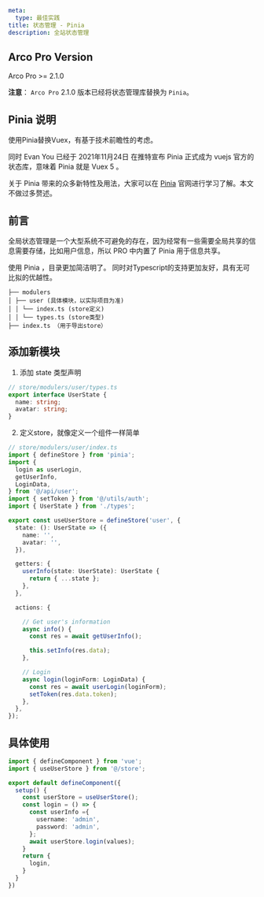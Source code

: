 ```yaml
meta:
  type: 最佳实践
title: 状态管理 - Pinia
description: 全站状态管理
```

## Arco Pro Version

Arco Pro >= 2.1.0

**注意**： `Arco Pro` 2.1.0 版本已经将状态管理库替换为 `Pinia`。

## Pinia 说明

使用Pinia替换Vuex，有基于技术前瞻性的考虑。

同时 Evan You 已经于 2021年11月24日 在推特宣布 Pinia 正式成为 vuejs 官方的状态库，意味着 Pinia 就是 Vuex 5 。

关于 Pinia 带来的众多新特性及用法，大家可以在 [Pinia](https://pinia.vuejs.org/) 官网进行学习了解。本文不做过多赘述。


## 前言

全局状态管理是一个大型系统不可避免的存在，因为经常有一些需要全局共享的信息需要存储，比如用户信息，所以 PRO 中内置了 Pinia 用于信息共享。

使用 Pinia ，目录更加简洁明了。 同时对Typescript的支持更加友好，具有无可比拟的优越性。

```
├── modulers
│ ├── user (具体模块，以实际项目为准)
│ │ └── index.ts (store定义)
│ │ └── types.ts (store类型)
├── index.ts （用于导出store）
```

## 添加新模块

1.  添加 state 类型声明

```ts
// store/modulers/user/types.ts
export interface UserState {
  name: string;
  avatar: string;
}
```

2.  定义store，就像定义一个组件一样简单

```ts
// store/modulers/user/index.ts
import { defineStore } from 'pinia';
import {
  login as userLogin,
  getUserInfo,
  LoginData,
} from '@/api/user';
import { setToken } from '@/utils/auth';
import { UserState } from './types';

export const useUserStore = defineStore('user', {
  state: (): UserState => ({
    name: '',
    avatar: '',
  }),

  getters: {
    userInfo(state: UserState): UserState {
      return { ...state };
    },
  },

  actions: {

    // Get user's information
    async info() {
      const res = await getUserInfo();

      this.setInfo(res.data);
    },

    // Login
    async login(loginForm: LoginData) {
      const res = await userLogin(loginForm);
      setToken(res.data.token);
    },
  },
});

```

## 具体使用

```ts
import { defineComponent } from 'vue';
import { useUserStore } from '@/store';

export default defineComponent({
  setup() {
    const userStore = useUserStore();
    const login = () => {
      const userInfo ={
        username: 'admin',
        password: 'admin',
      };
      await userStore.login(values);
    }
    return {
      login,
    }
  }
})
```
